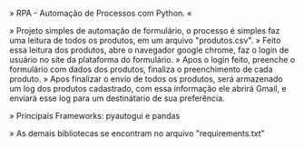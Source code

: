 » RPA - Automação de Processos com Python. «

» Projeto simples de automação de formulário, o processo é simples faz uma leitura de todos os produtos, em um arquivo "produtos.csv".
» Feito essa leitura dos produtos, abre o navegador google chrome, faz o login de usuário no site da plataforma do formulário.
» Apos o login feito, preenche o formulário com dados dos produtos, finaliza o preenchimento de cada produto.
» Apos finalizar o envio de todos os produtos, será armazenado um log dos produtos cadastrado, com essa informação ele abrirá Gmail, e enviará esse log para um destinátario de sua preferência.


» Principais Frameworks: pyautogui e pandas

» As demais bibliotecas se encontram no arquivo "requirements.txt"
